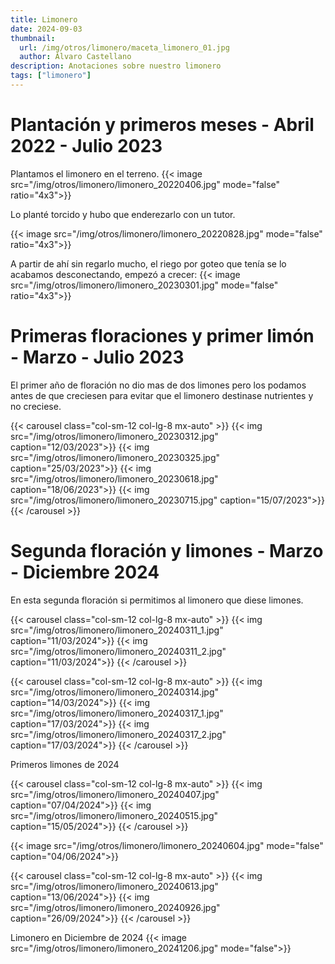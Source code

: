 ```yaml
---
title: Limonero
date: 2024-09-03
thumbnail:
  url: /img/otros/limonero/maceta_limonero_01.jpg
  author: Álvaro Castellano
description: Anotaciones sobre nuestro limonero
tags: ["limonero"]
---
```


# Plantación y primeros meses - Abril 2022 - Julio 2023

Plantamos el limonero en el terreno.
{{< image src="/img/otros/limonero/limonero_20220406.jpg" mode="false" ratio="4x3">}}

Lo planté torcido y hubo que enderezarlo con un tutor.

{{< image src="/img/otros/limonero/limonero_20220828.jpg" mode="false" ratio="4x3">}}

A partir de ahí sin regarlo mucho, el riego por goteo que tenía se lo acabamos desconectando, empezó a crecer:
{{< image src="/img/otros/limonero/limonero_20230301.jpg" mode="false" ratio="4x3">}}

# Primeras floraciones y primer limón - Marzo - Julio 2023

El primer año de floración no dio mas de dos limones pero los podamos antes de que creciesen para evitar que el limonero destinase nutrientes y no creciese.

{{< carousel class="col-sm-12 col-lg-8 mx-auto" >}}
{{< img src="/img/otros/limonero/limonero_20230312.jpg" caption="12/03/2023">}}
{{< img src="/img/otros/limonero/limonero_20230325.jpg" caption="25/03/2023">}}
{{< img src="/img/otros/limonero/limonero_20230618.jpg" caption="18/06/2023">}}
{{< img src="/img/otros/limonero/limonero_20230715.jpg" caption="15/07/2023">}}
{{< /carousel >}}

# Segunda floración y limones - Marzo - Diciembre 2024

En esta segunda floración si permitimos al limonero que diese limones.

{{< carousel class="col-sm-12 col-lg-8 mx-auto" >}}
{{< img src="/img/otros/limonero/limonero_20240311_1.jpg" caption="11/03/2024">}}
{{< img src="/img/otros/limonero/limonero_20240311_2.jpg" caption="11/03/2024">}}
{{< /carousel >}}

{{< carousel class="col-sm-12 col-lg-8 mx-auto" >}}
{{< img src="/img/otros/limonero/limonero_20240314.jpg" caption="14/03/2024">}}
{{< img src="/img/otros/limonero/limonero_20240317_1.jpg" caption="17/03/2024">}}
{{< img src="/img/otros/limonero/limonero_20240317_2.jpg" caption="17/03/2024">}}
{{< /carousel >}}

Primeros limones de 2024

{{< carousel class="col-sm-12 col-lg-8 mx-auto" >}}
{{< img src="/img/otros/limonero/limonero_20240407.jpg" caption="07/04/2024">}}
{{< img src="/img/otros/limonero/limonero_20240515.jpg" caption="15/05/2024">}}
{{< /carousel >}}

{{< image src="/img/otros/limonero/limonero_20240604.jpg" mode="false" caption="04/06/2024">}}

{{< carousel class="col-sm-12 col-lg-8 mx-auto" >}}
{{< img src="/img/otros/limonero/limonero_20240613.jpg" caption="13/06/2024">}}
{{< img src="/img/otros/limonero/limonero_20240926.jpg" caption="26/09/2024">}}
{{< /carousel >}}

Limonero en Diciembre de 2024
{{< image src="/img/otros/limonero/limonero_20241206.jpg" mode="false">}}
